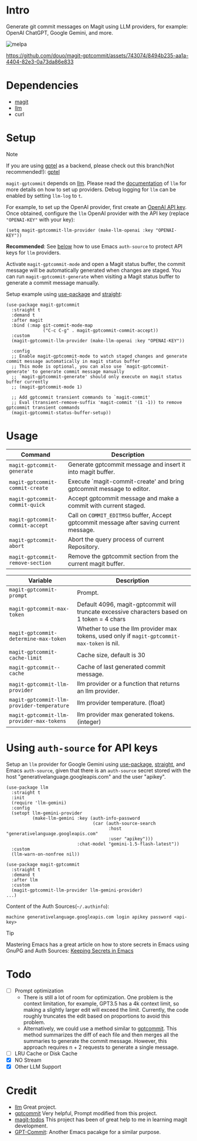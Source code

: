 # Intro

Generate git commit messages on Magit using LLM providers, for example: OpenAI ChatGPT, Google Gemini, and more.

![melpa](https://melpa.org/packages/magit-gptcommit-badge.svg)

https://github.com/douo/magit-gptcommit/assets/743074/8494b235-aa1a-4404-82e3-0a73da86e833

# Dependencies

- [magit](https://magit.vc/)
- [llm](https://github.com/ahyatt/llm)
- curl

# Setup

> [!NOTE]
> If you are using [gptel](https://github.com/karthink/gptel) as a backend, please check out this branch(Not recommended!): [gptel](https://github.com/douo/magit-gptcommit/tree/gptel) 


`magit-gptcommit` depends on [llm](https://github.com/ahyatt/llm). Please read the
[documentation](https://github.com/ahyatt/llm?tab=readme-ov-file#setting-up-providers)
of `llm` for more details on how to set up providers. Debug logging for `llm` can be enabled by setting `llm-log` to `t`.

For example, to set up the OpenAI provider, first create an [OpenAI API key](https://platform.openai.com/account/api-keys). Once obtained, configure the `llm` OpenAI provider with the API key (replace `"OPENAI-KEY"` with your key):

``` emacs-lisp
(setq magit-gptcommit-llm-provider (make-llm-openai :key "OPENAI-KEY"))
```

**Recommended**: See [below](#using-auth-source-for-api-keys) how to use Emacs `auth-source` to protect API keys for `llm` providers.

Activate `magit-gptcommit-mode` and open a Magit status buffer, the commit message will be automatically generated when changes are staged. You can run `magit-gptcommit-generate` when visiting a Magit status buffer to generate a commit message manually.

Setup example using [use-package](https://github.com/jwiegley/use-package) and [straight](https://github.com/radian-software/straight.el):

``` emacs-lisp
(use-package magit-gptcommit
  :straight t
  :demand t
  :after magit
  :bind (:map git-commit-mode-map
              ("C-c C-g" . magit-gptcommit-commit-accept))
  :custom
  (magit-gptcommit-llm-provider (make-llm-openai :key "OPENAI-KEY"))

  :config
  ;; Enable magit-gptcommit-mode to watch staged changes and generate commit message automatically in magit status buffer
  ;; This mode is optional, you can also use `magit-gptcommit-generate' to generate commit message manually
  ;; `magit-gptcommit-generate' should only execute on magit status buffer currently
  ;; (magit-gptcommit-mode 1)

  ;; Add gptcommit transient commands to `magit-commit'
  ;; Eval (transient-remove-suffix 'magit-commit '(1 -1)) to remove gptcommit transient commands
  (magit-gptcommit-status-buffer-setup))
```

# Usage

| **Command**                      | Description                                                                             |
|----------------------------------|-----------------------------------------------------------------------------------------|
| `magit-gptcommit-generate`       | Generate gptcommit message and insert it into magit buffer.                             |
| `magit-gptcommit-commit-create`  | Execute \`magit-commit-create' and bring gptcommit message to editor.                   |
| `magit-gptcommit-commit-quick`   | Accept gptcommit message and make a commit with current staged.                         |
| `magit-gptcommit-commit-accept`  | Call on `COMMIT_EDITMSG` buffer, Accept gptcommit message after saving current message. |
| `magit-gptcommit-abort`          | Abort the query process of current Repository.                                          |
| `magit-gptcommit-remove-section` | Remove the gptcommit section from the current magit buffer.                             |

| **Variable**                               | Description                                                                                  |
|--------------------------------------------|----------------------------------------------------------------------------------------------|
| `magit-gptcommit-prompt`                   | Prompt.                                                                                      |
| `magit-gptcommit-max-token`                | Default 4096, magit-gptcommit will truncate excessive characters based on 1 token = 4 chars  |
| `magit-gptcommit-determine-max-token`      | Whether to use the llm provider max tokens, used only if `magit-gptcommit-max-token` is nil. |
| `magit-gptcommit-cache-limit`              | Cache size, default is 30                                                                    |
| `magit-gptcommit--cache`                   | Cache of last generated commit message.                                                      |
| `magit-gptcommit-llm-provider`             | llm provider or a function that returns an llm provider.                                     |
| `magit-gptcommit-llm-provider-temperature` | llm provider temperature. (float)                                                            |
| `magit-gptcommit-llm-provider-max-tokens`  | llm provider max generated tokens. (integer)                                                 |

# Using `auth-source` for API keys

Setup an `llm` provider for Google Gemini using [use-package](https://github.com/jwiegley/use-package), [straight](https://github.com/radian-software/straight.el), and Emacs `auth-source`, given that there is an `auth-source` secret stored with the host "generativelanguage.googleapis.com" and the user "apikey".

``` emacs-lisp
(use-package llm
  :straight t
  :init
  (require 'llm-gemini)
  :config
  (setopt llm-gemini-provider
          (make-llm-gemini :key (auth-info-password
                                 (car (auth-source-search
                                       :host "generativelanguage.googleapis.com"
                                       :user "apikey")))
                           :chat-model "gemini-1.5-flash-latest"))
  :custom
  (llm-warn-on-nonfree nil))

(use-package magit-gptcommit
  :straight t
  :demand t
  :after llm
  :custom
  (magit-gptcommit-llm-provider llm-gemini-provider)
...)
```

Content of the Auth Sources(`~/.authinfo`):
```
machine generativelanguage.googleapis.com login apikey password <api-key>
```
> [!TIP]
> Mastering Emacs has a great article on how to store secrets in Emacs using GnuPG and Auth Sources: [Keeping Secrets in Emacs](https://www.masteringemacs.org/article/keeping-secrets-in-emacs-gnupg-auth-sources)

# Todo

- [ ] Prompt optimization
  - There is still a lot of room for optimization. One problem is the context limitation, for example, GPT3.5 has a 4k context limit, so making a slightly larger edit will exceed the limit. Currently, the code roughly truncates the edit based on proportions to avoid this problem.
  - Alternatively, we could use a method similar to [gptcommit](https://github.com/zurawiki/gptcommit). This method summarizes the diff of each file and then merges all the summaries to generate the commit message. However, this approach requires n + 2 requests to generate a single message.
- [ ] LRU Cache or Disk Cache
- [X] NO Stream
- [X] Other LLM Support

# Credit

- [llm](https://github.com/ahyatt/llm) Great project.
- [gptcommit](https://github.com/zurawiki/gptcommit) Very helpful, Prompt modified from this project.
- [magit-todos](https://github.com/alphapapa/magit-todos) This project has been of great help to me in learning magit development.
- [GPT-Commit](https://github.com/ywkim/gpt-commit): Another Emacs pacakge for a similar purpose.
